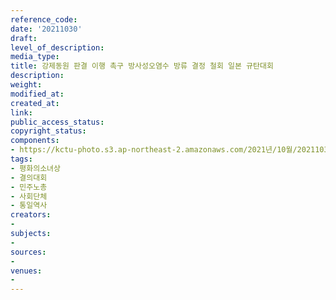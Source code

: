 ```yaml
---
reference_code: 
date: '20211030'
draft: 
level_of_description: 
media_type: 
title: 강제동원 판결 이행 촉구 방사성오염수 방류 결정 철회 일본 규탄대회
description: 
weight: 
modified_at: 
created_at: 
link: 
public_access_status: 
copyright_status: 
components:
- https://kctu-photo.s3.ap-northeast-2.amazonaws.com/2021년/10월/20211030-강제동원+판결+이행+촉구+방사성오염수+방류+결정+철회+일본+규탄대회_평화의소녀상_결의대회_민주노총_사회단체_통일역사/_1D20280.jpg
tags:
- 평화의소녀상
- 결의대회
- 민주노총
- 사회단체
- 통일역사
creators:
- 
subjects:
- 
sources:
- 
venues:
- 
---
```


